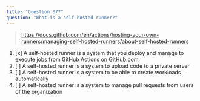```yaml
---
title: "Question 077"
question: "What is a self-hosted runner?"
---
```



> https://docs.github.com/en/actions/hosting-your-own-runners/managing-self-hosted-runners/about-self-hosted-runners 
1. [x] A self-hosted runner is a system that you deploy and manage to execute jobs from GitHub Actions on GitHub.com
1. [ ] A self-hosted runner is a system to upload code to a private server
1. [ ] A self-hosted runner is a system to be able to create workloads automatically
1. [ ] A self-hosted runner is a system to manage pull requests from users of the organization
